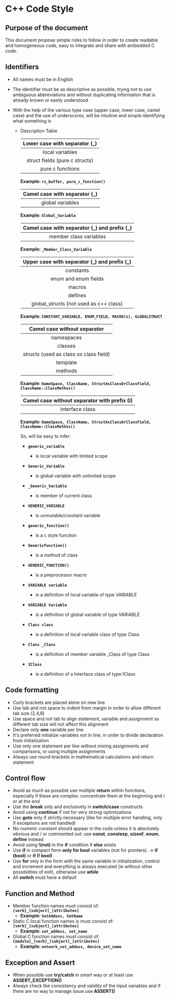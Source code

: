 # C++ Code Style


## Purpose of the document


This document propose simple rules to follow in order to create readable and homogeneous code, easy to integrate and share with embedded C code.


## Identifiers

- All names must be in English
- The identifier must be as descriptive as possible, trying not to use ambiguous abbreviations and without duplicating information that is already known or easily understood
- With the help of the various type case (upper case, lower case, camel case) and the use of underscores, will be intuitive and simple identifying what something is

	* Description Table

		| Lower case with separator (\_) |
		|:------------------------------:|
		| local variables                |
		| struct fields (pure c structs) |
		| pure c functions               |
		
		**Example: `rx_buffer, pure_c_function()`**
		
	
		| Camel case with separator (\_) |
		|:------------------------------:|
		| global variables               |
		
		**Example: `Global_Variable`**
		
		
		| Camel case with separator (\_) and prefix (\_) |
		|:----------------------------------------------:|
		| member class variables                         |
		
		**Example: `_Member_Class_Variable`**
				
	
		| Upper case with separator (\_) and prefix (\_) |
		|:----------------------------------------------:|
		| constants                                      |
		| enum and enum fields                           |
		| macros                                         |
		| defines                                        |
		| global_structs (not used as c++ class)         |
		
		**Example: `CONSTANT_VARIABLE, ENUM_FIELD, MACRO(x), GLOBALSTRUCT`**
		
	
		| Camel case without separator                   |
		|:----------------------------------------------:|
		| namespaces                                     |
		| classes                                        |
		| structs (used as class os class field)         |
		| template                                       |
		| methods                                        |
	
		**Example: `NameSpace, ClassName, StructAsClassOrClassField, ClassName::ClassMethos()`**

		| Camel case without separator with prefix (I)   |
		|:----------------------------------------------:|
		| interface class                                |
	
		**Example: `NameSpace, ClassName, StructAsClassOrClassField, ClassName::ClassMethos()`**
		
		So, will be easy to infer:
		
		- **`generic_variable`** 
			+ is local variable with limited scope
			
		- **`Generic_Variable`** 
			+ is global variable with unlimited scope 
		
		- **`_Generic_Variable`** 
			+ is member of current class

		- **`GENERIC_VARIABLE`** 
			+ is unmutable/constant variable
			
		- **`generic_function()`** 
			+ is a c style function
			
		- **`GenericFunction()`**
			+ is a method of class

		- **`GENERIC_FUNCTION()`** 
			+ is a preprocessor macro 
			
		- **`VARIABLE variable`**
			+ is a definition of local variable of type VARIABLE

		- **`VARIABLE Variable`**
			+ is a definition of global variable of type VARIABLE
			
		- **`Class class`**
			+ is a definition of local variable class of type Class

		- **`Class _Class`**
			+ is a definition of member variable _Class of type Class
			
		- **`IClass`**
			+ is a definition of a Interface class of type IClass
			
## Code formatting

- Curly brackets are placed alone on new line
- Use tab and not space to indent from margin in order to allow different tab size (2,4,8)
- Use space and not tab to align statement, variable and assignment so different tab size will not affect this alignment
- Declare only **one** variable per line
- It's preferred initialize variables not in line, in order to divide declaration from initialization
- Use only one statement per line without mixing assignments and comparisons, or using multiple assignments 
- Always use round brackets in mathematical calculations and return statement

## Control flow

- Avoid as much as possible use multiple **return** within functions, especially if these are complex: concentrate them at the beginning and / or at the end
- Use the **break** only and exclusively in **switch/case** constructs
- Avoid using **continue** if not for very strong optimizations
- Use **goto** only if strictly necessary (like for multiple error handling, only if exceptions are not handled)
- No numeric constant should appear in the code unless it is absolutely obvious and / or commented out: use **const**, **constexp**, **sizeof**, **enum**, **define** instead
- Avoid using **!(not)** in the **if** condition if **else** exists
- Use **if** in compact form **only for bool** variables (not for pointers). → **if (bool)** or **if (! bool)**
- Use **for** only in the form with the same variable in initialization, control and increment and everything is always executed (ie without other possibilities of exit), otherwise use **while**
- All **switch** must have a default

## Function and Method

- Member function names must consist of: **`[verb]_[subject]_[attributes]`**
	+ **Example: `SetAddess, SetName`**	
- Static C local function names is must consist of: **`[verb]_[subject]_[attributes]`**
	+ **Example: `set_addess, set_name`**
- Global C function names must consist of: **`[module]_[verb]_[subject]_[attributes]`**
	+ **Example: `network_set_addess, device_set_name`**


## Exception and Assert

- When possible use **try/catch** in smart way or at least use **ASSERT_EXCEPTION()**
- Always check the consistency and validity of the input variables and if there are no way to manage issue use **ASSERT()**




		
		

